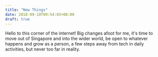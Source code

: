 ```yaml
---
title: "New Things"
date: 2018-09-10T09:54:03+08:00
draft: true
---
```


Hello to this corner of the internet! Big changes afoot for me, it's time to move out of Singapore and into the wider world, be open to whatever happens and grow as a person, a few steps away from tech in daily activities, but never too far in reality.